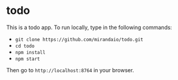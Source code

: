 # todo

This is a todo app. To run locally, type in the following commands:

* `git clone https://github.com/mirandaio/todo.git`
* `cd todo`
* `npm install`
* `npm start`

Then go to `http://localhost:8764` in your browser.
